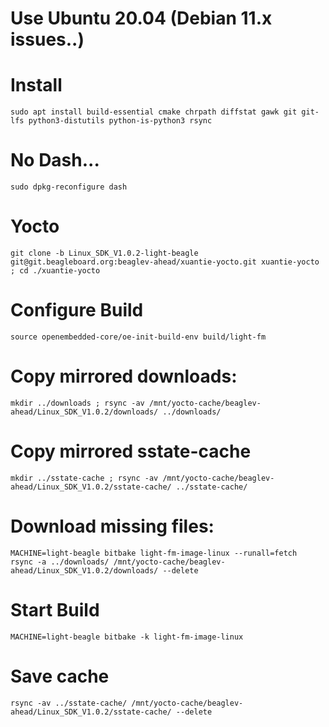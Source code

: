 # Use Ubuntu 20.04 (Debian 11.x issues..)

# Install

```
sudo apt install build-essential cmake chrpath diffstat gawk git git-lfs python3-distutils python-is-python3 rsync
```

# No Dash...
```
sudo dpkg-reconfigure dash
```

# Yocto

```
git clone -b Linux_SDK_V1.0.2-light-beagle git@git.beagleboard.org:beaglev-ahead/xuantie-yocto.git xuantie-yocto ; cd ./xuantie-yocto
```

# Configure Build

```
source openembedded-core/oe-init-build-env build/light-fm
```

# Copy mirrored downloads:

```
mkdir ../downloads ; rsync -av /mnt/yocto-cache/beaglev-ahead/Linux_SDK_V1.0.2/downloads/ ../downloads/
```

# Copy mirrored sstate-cache

```
mkdir ../sstate-cache ; rsync -av /mnt/yocto-cache/beaglev-ahead/Linux_SDK_V1.0.2/sstate-cache/ ../sstate-cache/
```

# Download missing files:

```
MACHINE=light-beagle bitbake light-fm-image-linux --runall=fetch
rsync -a ../downloads/ /mnt/yocto-cache/beaglev-ahead/Linux_SDK_V1.0.2/downloads/ --delete
```

# Start Build

```
MACHINE=light-beagle bitbake -k light-fm-image-linux
```

# Save cache

```
rsync -av ../sstate-cache/ /mnt/yocto-cache/beaglev-ahead/Linux_SDK_V1.0.2/sstate-cache/ --delete
```

